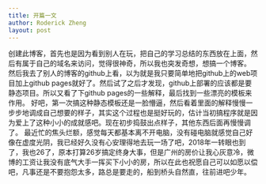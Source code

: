 ```yaml
---
title: 开篇一文
author: Roderick Zheng
layout: post
---
```

创建此博客，首先也是因为看到别人在玩，把自己的学习总结的东西放在上面，然后有属于自己的域名来访问，觉得很神奇，所以我也突发奇想，想搞一个博客。
然后我去了别人的博客的github上看，以为就是我只要简单地把github上的web项目加上github pages就好了。然后试了之后才发现，github上部署的应该都是要静态项目。所以又看了下github pages的一些解释，最后找到一些漂亮的模板来作用。
好吧，第一次搞这种静态模板还是一脸懵逼，然后看着里面的解释慢慢一步步地调成自己想要的样子，其实这个过程也是挺好玩的，估计当初搞程序就是因为爱上了这种小小的成就感吧。现在初步捣鼓出点样子，其他东西后面再慢慢调了。
最近忙的焦头烂额，感觉每天都基本离不开电脑，没有碰电脑就感觉自己好像在虚度光阴，我已经好久没有心安理得地去玩一场了吧，2018年一转眼也到了，我也26了，原本打算26岁搞定终身大事，但是广州的房价让我心灰意冷，微博的工资让我没有底气大手一挥买下小小的房，所以在此也祝愿自己可以如愿以偿吧，凡事还是不要抱怨太多，路总是要走的，船到桥头自然直，往前进吧少年。